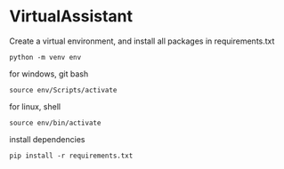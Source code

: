 # VirtualAssistant

Create a virtual environment, and install all packages in requirements.txt

    python -m venv env
for windows, git bash

    source env/Scripts/activate
for linux, shell
    
    source env/bin/activate

install dependencies

    pip install -r requirements.txt

